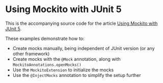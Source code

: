 # Using Mockito with JUnit 5

This is the accompanying source code for the article [Using Mockito with JUnit 5](http://www.arhohuttunen.com/junit-5-mockito/).

These examples demonstrate how to:

- Create mocks manually, being independent of JUnit version (or any other framework)
- Create mocks with the `@Mock` annotation, along with `MockitoAnnotations.openMocks()`
- Use the `MockitoExtension` to initialize the mocks
- Use the `@InjectMocks` annotation to simplify the setup further
